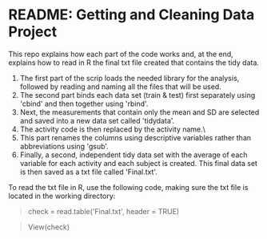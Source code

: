# README: Getting and Cleaning Data Project

This repo explains how each part of the code works and, at the end, explains how to read in R the final txt file created that contains the tidy data.

1. The first part of the scrip loads the needed library for the analysis, followed by reading and naming all the files that will be used.
2. The second part binds each data set (train & test) first separately using 'cbind' and then together using 'rbind'.
3. Next, the measurements that contain only the mean and SD are selected and saved into a new data set called 'tidydata'.
4. The activity code is then replaced by the activity name.\
5. This part renames the columns using descriptive variables rather than abbreviations using 'gsub'.
6. Finally, a second, independent tidy data set with the average of each variable for each activity and each subject is created. This final data set is then saved as a txt file called 'Final.txt'.

To read the txt file in R, use the following code, making sure the txt file is located in the working directory:
> check  = read.table('Final.txt', header = TRUE)

> View(check)
